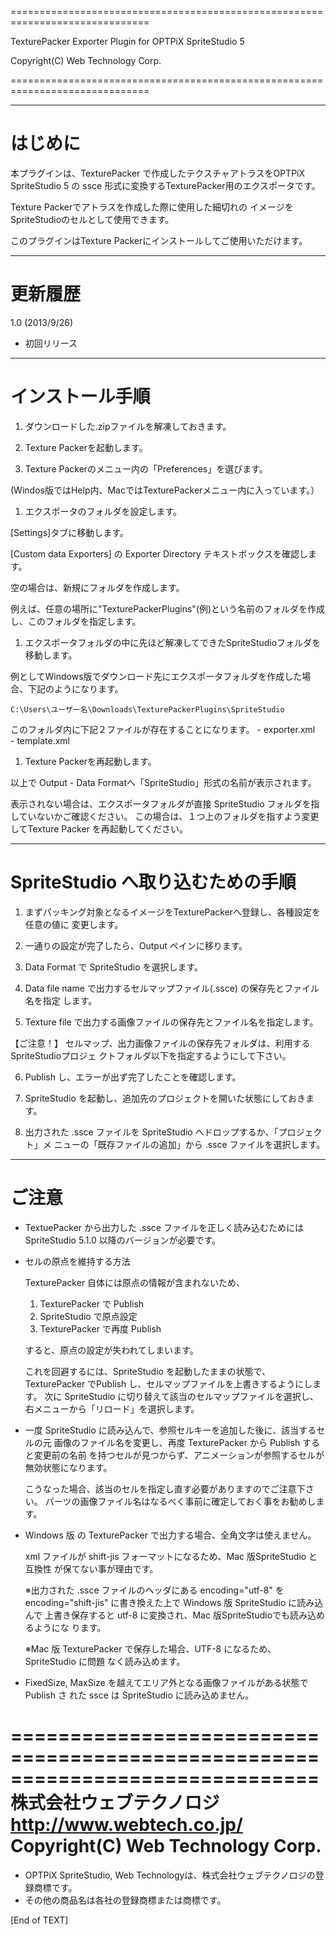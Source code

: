 ==============================================================================

  TexturePacker Exporter Plugin for OPTPiX SpriteStudio 5

  Copyright(C) Web Technology Corp.

==============================================================================

------------------------------------------------------------------------------
# はじめに

本プラグインは、TexturePacker で作成したテクスチャアトラスをOPTPiX SpriteStudio 5 の
ssce 形式に変換するTexturePacker用のエクスポータです。

Texture Packerでアトラスを作成した際に使用した細切れの
イメージをSpriteStudioのセルとして使用できます。

このプラグインはTexture Packerにインストールしてご使用いただけます。

------------------------------------------------------------------------------
# 更新履歴

1.0 (2013/9/26)
- 初回リリース

------------------------------------------------------------------------------
# インストール手順

1. ダウンロードした.zipファイルを解凍しておきます。

1. Texture Packerを起動します。

1. Texture Packerのメニュー内の「Preferences」を選びます。  

  (Windos版ではHelp内、MacではTexturePackerメニュー内に入っています。）

1. エクスポータのフォルダを設定します。  

  [Settings]タブに移動します。
  
  [Custom data Exporters] の Exporter Directory テキストボックスを確認します。

  空の場合は、新規にフォルダを作成します。

  例えば、任意の場所に"TexturePackerPlugins"(例)という名前のフォルダを作成し、このフォルダを指定します。

1. エクスポータフォルダの中に先ほど解凍してできたSpriteStudioフォルダを移動します。

  例としてWindows版でダウンロード先にエクスポータフォルダを作成した場合、下記のようになります。
  
  `C:\Users\ユーザー名\Downloads\TexturePackerPlugins\SpriteStudio`
  
  このフォルダ内に下記２ファイルが存在することになります。
    - exporter.xml  
    - template.xml

1. Texture Packerを再起動します。

以上で Output - Data Formatへ「SpriteStudio」形式の名前が表示されます。

表示されない場合は、エクスポータフォルダが直接 SpriteStudio フォルダを指していないかご確認ください。
この場合は、１つ上のフォルダを指すよう変更してTexture Packer を再起動してください。

------------------------------------------------------------------------------
# SpriteStudio へ取り込むための手順

1. まずパッキング対象となるイメージをTexturePackerへ登録し、各種設定を任意の値に
  変更します。

2. 一通りの設定が完了したら、Output ペインに移ります。

3. Data Format で SpriteStudio を選択します。

4. Data file name で出力するセルマップファイル(.ssce) の保存先とファイル名を指定
  します。

5. Texture file で出力する画像ファイルの保存先とファイル名を指定します。

  【ご注意！】
  セルマップ、出力画像ファイルの保存先フォルダは、利用するSpriteStudioプロジェ
  クトフォルダ以下を指定するようにして下さい。

6. Publish し、エラーが出ず完了したことを確認します。

7. SpriteStudio を起動し、追加先のプロジェクトを開いた状態にしておきます。

8. 出力された .ssce ファイルを SpriteStudio へドロップするか、「プロジェクト」メ
  ニューの「既存ファイルの追加」から .ssce ファイルを選択します。

------------------------------------------------------------------------------
# ご注意

- TextuePacker から出力した .ssce ファイルを正しく読み込むためには
  SpriteStudio 5.1.0 以降のバージョンが必要です。

- セルの原点を維持する方法

  TexturePacker 自体には原点の情報が含まれないため、
  1. TexturePacker で Publish
  2. SpriteStudio で原点設定
  3. TexturePacker で再度 Publish
  
  すると、原点の設定が失われてしまいます。

  これを回避するには、SpriteStudio を起動したままの状態で、TexturePacker でPublish し、セルマップファイルを上書きするようにします。
  次に SpriteStudio に切り替えて該当のセルマップファイルを選択し、右メニューから「リロード」を選択します。

- 一度 SpriteStudio に読み込んで、参照セルキーを追加した後に、該当するセルの元
  画像のファイル名を変更し、再度 TexturePacker から Publish すると変更前の名前
  を持つセルが見つからず、アニメーションが参照するセルが無効状態になります。
  
  こうなった場合、該当のセルを指定し直す必要がありますのでご注意下さい。
  パーツの画像ファイル名はなるべく事前に確定しておく事をお勧めします。

- Windows 版 の TexturePacker で出力する場合、全角文字は使えません。
  
  xml ファイルが shift-jis フォーマットになるため、Mac 版SpriteStudio と互換性
  が保てない事が理由です。
  
  ※出力された .ssce ファイルのヘッダにある encoding="utf-8" を
    encoding="shift-jis" に書き換えた上で Windows 版 SpriteStudio に読み込んで
    上書き保存すると utf-8 に変換され、Mac 版SpriteStudioでも読み込めるようにな
    ります。
  
  ※Mac 版 TexturePacker で保存した場合、UTF-8 になるため、SpriteStudio に問題
    なく読み込めます。

- FixedSize, MaxSize を越えてエリア外となる画像ファイルがある状態で Publish さ
  れた ssce は SpriteStudio に読み込めません。



==============================================================================
株式会社ウェブテクノロジ  
http://www.webtech.co.jp/  
Copyright(C) Web Technology Corp.  
==============================================================================

* OPTPiX SpriteStudio, Web Technologyは、株式会社ウェブテクノロジの登録商標です。
* その他の商品名は各社の登録商標または商標です。

[End of TEXT]
